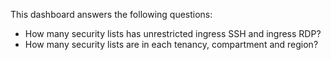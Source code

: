 This dashboard answers the following questions:

- How many security lists has unrestricted ingress SSH and ingress RDP?
- How many security lists are in each tenancy, compartment and region?
